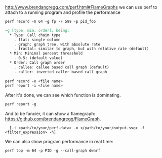 http://www.brendangregg.com/perf.html#FlameGraphs
we can use perf to attach to a running program and profile the performance
```makefile
perf record -m 64 -g fp -F 599 -p pid_foo

–g [type, min, order], being:
  * Type: Call chain type
    . flat: single column
    . graph: graph tree, with absolute rate
    . fractal: similar to graph, but with relative rate (default)
  * Min: Minimal percent threashold
    . 0.5: (default value)
  * Order: Call graph order
    . callee: callee based call graph (default)
    . caller: inverted caller based call graph
    
perf record -o <file name>
perf report -i <file name>
```

After it's done, we can see which function is dominating.
```makefile
perf report -g
```

And to be fancier, it can show a flamegraph: https://github.com/brendangregg/FlameGraph.
```makefie
  [-i <path/to/your/perf.data> -o </path/to/your/output.svg> -f <filter_expression> -h]
```
We can also show program performance in real time:

```makefile
perf top -m 64 -p PID -g --call-graph dwarf
```
